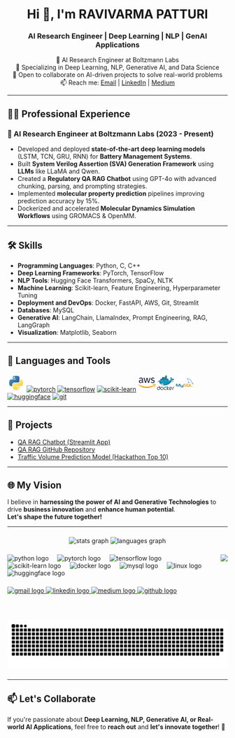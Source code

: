 <h1 align="center">Hi 👋, I'm RAVIVARMA PATTURI</h1>
<h3 align="center">AI Research Engineer | Deep Learning | NLP | GenAI Applications</h3>

<p align="center">
 🔭 AI Research Engineer at Boltzmann Labs <br>
 🌱 Specializing in Deep Learning, NLP, Generative AI, and Data Science <br>
 🤝 Open to collaborate on AI-driven projects to solve real-world problems <br>
 📫 Reach me: <a href="mailto:patturiravivarma@gmail.com">Email</a> | <a href="https://www.linkedin.com/in/ravivarma-patturi/">LinkedIn</a> | <a href="https://medium.com/@ravivarmapatturi">Medium</a> 
</p>

---

## 👨‍💻 Professional Experience
### 🔹 AI Research Engineer at Boltzmann Labs (2023 - Present)
- Developed and deployed **state-of-the-art deep learning models** (LSTM, TCN, GRU, RNN) for **Battery Management Systems**.
- Built **System Verilog Assertion (SVA) Generation Framework** using **LLMs** like LLaMA and Qwen.
- Created a **Regulatory QA RAG Chatbot** using GPT-4o with advanced chunking, parsing, and prompting strategies.
- Implemented **molecular property prediction** pipelines improving prediction accuracy by 15%.
- Dockerized and accelerated **Molecular Dynamics Simulation Workflows** using GROMACS & OpenMM.

---

## 🛠️ Skills

- **Programming Languages**: Python, C, C++
- **Deep Learning Frameworks**: PyTorch, TensorFlow
- **NLP Tools**: Hugging Face Transformers, SpaCy, NLTK
- **Machine Learning**: Scikit-learn, Feature Engineering, Hyperparameter Tuning
- **Deployment and DevOps**: Docker, FastAPI, AWS, Git, Streamlit
- **Databases**: MySQL
- **Generative AI**: LangChain, LlamaIndex, Prompt Engineering, RAG, LangGraph
- **Visualization**: Matplotlib, Seaborn

---

## 🌟 Languages and Tools
<p align="left">
  <a href="https://www.python.org" target="_blank"><img src="https://raw.githubusercontent.com/devicons/devicon/master/icons/python/python-original.svg" alt="python" width="40" height="40"/></a>
  <a href="https://pytorch.org/" target="_blank"><img src="https://www.vectorlogo.zone/logos/pytorch/pytorch-icon.svg" alt="pytorch" width="40" height="40"/></a>
  <a href="https://www.tensorflow.org/" target="_blank"><img src="https://www.vectorlogo.zone/logos/tensorflow/tensorflow-icon.svg" alt="tensorflow" width="40" height="40"/></a>
  <a href="https://scikit-learn.org/" target="_blank"><img src="https://upload.wikimedia.org/wikipedia/commons/0/05/Scikit_learn_logo_small.svg" alt="scikit-learn" width="40" height="40"/></a>
  <a href="https://aws.amazon.com/" target="_blank"><img src="https://raw.githubusercontent.com/devicons/devicon/master/icons/amazonwebservices/amazonwebservices-original-wordmark.svg" alt="aws" width="40" height="40"/></a>
  <a href="https://docker.com/" target="_blank"><img src="https://raw.githubusercontent.com/devicons/devicon/master/icons/docker/docker-original-wordmark.svg" alt="docker" width="40" height="40"/></a>
  <a href="https://www.mysql.com/" target="_blank"><img src="https://raw.githubusercontent.com/devicons/devicon/master/icons/mysql/mysql-original-wordmark.svg" alt="mysql" width="40" height="40"/></a>
  <a href="https://huggingface.co/" target="_blank"><img src="https://huggingface.co/front/assets/huggingface_logo-noborder.svg" alt="huggingface" width="40" height="40"/></a>
  <a href="https://git-scm.com/" target="_blank"><img src="https://www.vectorlogo.zone/logos/git-scm/git-scm-icon.svg" alt="git" width="40" height="40"/></a>
</p>

---

## 🚀 Projects
- [QA RAG Chatbot (Streamlit App)](https://appragapplication-fiz4xgopnpw7oyvuyvper2.streamlit.app/)
- [QA RAG GitHub Repository](https://github.com/ravivarmapatturi/qa_rag_application)
- [Traffic Volume Prediction Model (Hackathon Top 10)](https://machinehack.com/hackathons/the_great_indian_hiring_hackathon_2024/leaderboard)

---

## 🌐 My Vision
I believe in **harnessing the power of AI and Generative Technologies** to drive **business innovation** and **enhance human potential**.  
**Let's shape the future together!**

---
###

<div align="center">
  <img src="https://github-readme-stats.vercel.app/api?username=ravivarmapatturi&hide_title=false&hide_rank=false&show_icons=true&include_all_commits=true&count_private=true&disable_animations=false&theme=dracula&locale=en&hide_border=false" height="150" alt="stats graph" />
  <img src="https://github-readme-stats.vercel.app/api/top-langs?username=ravivarmapatturi&locale=en&hide_title=false&layout=compact&card_width=320&langs_count=5&theme=dracula&hide_border=false" height="150" alt="languages graph" />
</div>

###

<img align="right" height="150" src="https://i.pinimg.com/originals/8d/4d/4f/8d4d4f6e51f0a5eb16e127ddee6b5f7c.gif" />

###

<div align="left">
  <img src="https://cdn.jsdelivr.net/gh/devicons/devicon/icons/python/python-original.svg" height="30" alt="python logo" />
  <img width="12" />
  <img src="https://cdn.jsdelivr.net/gh/devicons/devicon/icons/pytorch/pytorch-original.svg" height="30" alt="pytorch logo" />
  <img width="12" />
  <img src="https://cdn.jsdelivr.net/gh/devicons/devicon/icons/tensorflow/tensorflow-original.svg" height="30" alt="tensorflow logo" />
  <img width="12" />
  <img src="https://upload.wikimedia.org/wikipedia/commons/0/05/Scikit_learn_logo_small.svg" height="30" alt="scikit-learn logo" />
  <img width="12" />
  <img src="https://cdn.jsdelivr.net/gh/devicons/devicon/icons/docker/docker-original.svg" height="30" alt="docker logo" />
  <img width="12" />
  <img src="https://cdn.jsdelivr.net/gh/devicons/devicon/icons/mysql/mysql-original-wordmark.svg" height="30" alt="mysql logo" />
  <img width="12" />
  <img src="https://cdn.jsdelivr.net/gh/devicons/devicon/icons/linux/linux-original.svg" height="30" alt="linux logo" />
  <img width="12" />
  <img src="https://huggingface.co/front/assets/huggingface_logo-noborder.svg" height="30" alt="huggingface logo" />
</div>

###

<div align="left">
  <a href="mailto:patturiravivarma@gmail.com" target="_blank">
    <img src="https://img.shields.io/static/v1?message=Gmail&logo=gmail&label=&color=D14836&logoColor=white&labelColor=&style=for-the-badge" height="35" alt="gmail logo" />
  </a>
  <a href="https://www.linkedin.com/in/ravivarma-patturi/" target="_blank">
    <img src="https://img.shields.io/static/v1?message=LinkedIn&logo=linkedin&label=&color=0077B5&logoColor=white&labelColor=&style=for-the-badge" height="35" alt="linkedin logo" />
  </a>
  <a href="https://medium.com/@ravivarmapatturi" target="_blank">
    <img src="https://img.shields.io/static/v1?message=Medium&logo=medium&label=&color=12100E&logoColor=white&labelColor=&style=for-the-badge" height="35" alt="medium logo" />
  </a>
  <a href="https://github.com/ravivarmapatturi" target="_blank">
    <img src="https://img.shields.io/static/v1?message=GitHub&logo=github&label=&color=181717&logoColor=white&labelColor=&style=for-the-badge" height="35" alt="github logo" />
  </a>
</div>

###

<br clear="both">

<img src="https://raw.githubusercontent.com/Platane/snk/output/github-contribution-grid-snake-dark.svg" alt="Snake animation" />

###
---

## 📫 Let's Collaborate
If you're passionate about **Deep Learning, NLP, Generative AI, or Real-world AI Applications**, feel free to **reach out** and **let's innovate together**! 🚀
